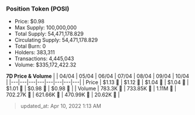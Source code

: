 
  ### Position Token (POSI)
  - Price: $0.98
  - Max Supply: 100,000,000
  - Total Supply: 54,471,178.829
  - Circulating Supply: 54,471,178.829
  - Total Burn: 0
  - Holders: 383,311
  - Transactions: 4,445,043
  - Volume: $335,172,422.32

  **7D Price & Volume**
  | | 04&#x2F;04 | 05&#x2F;04 | 06&#x2F;04 | 07&#x2F;04 | 08&#x2F;04 | 09&#x2F;04 | 10&#x2F;04 |
  |---|---|---|---|---|---|---|---|
  | Price | $1.13 🔻 | $1.12 🔻 | $1.04 🔻 | $1.04 🔻 | $1.01 🔻 | $0.98 🔻 | $0.98 🔻 |
  | Volume | 783.3K 🔻 | 733.85K 🔻 | 1.11M 🚀 | 702.27K 🔻 | 621.66K 🔻 | 470.99K 🔻 | 20.62K 🔻 |

  > updated_at: Apr 10, 2022 1:13 AM
